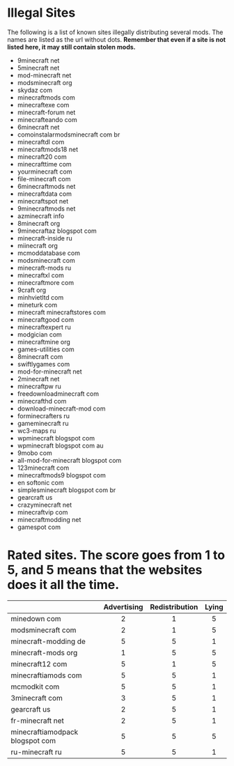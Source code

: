 Illegal Sites
=============

The following is a list of known sites illegally distributing several mods. The names are listed as the url without dots. **Remember that even if a site is not listed here, it may still contain stolen mods.**

- 9minecraft net
- 5minecraft net
- mod-minecraft net
- modsminecraft org
- skydaz com
- minecraftmods com
- minecraftexe com
- minecraft-forum net
- minecrafteando com
- 6minecraft net
- comoinstalarmodsminecraft com br
- minecraftdl com
- minecraftmods18 net
- minecraft20 com
- minecrafttime com
- yourminecraft com
- file-minecraft com
- 6minecraftmods net
- minecraftdata com
- minecraftspot net
- 9minecraftmods net
- azminecraft info
- 8minecraft org
- 9minecraftaz blogspot com
- minecraft-inside ru
- miinecraft org
- mcmoddatabase com
- modsminecraft com
- minecraft-mods ru
- minecraftxl com
- minecraftmore com
- 9craft org
- minhvietltd com
- mineturk com
- minecraft minecraftstores com
- minecraftgood com
- minecraftexpert ru
- modgician com
- minecraftmine org
- games-utilities com
- 8minecraft com
- swiftlygames com 
- mod-for-minecraft net
- 2minecraft net
- minecraftpw ru
- freedownloadminecraft com
- minecrafthd com
- download-minecraft-mod com
- forminecrafters ru
- gameminecraft ru
- wc3-maps ru
- wpminecraft blogspot com
- wpminecraft blogspot com au
- 9mobo com
- all-mod-for-minecraft blogspot com
- 123minecraft com
- minecraftmods9 blogspot com
- en softonic com
- simplesminecraft blogspot com br
- gearcraft us
- crazyminecraft net
- minecraftvip com
- minecraftmodding net
- gamespot com

Rated sites. The score goes from 1 to 5, and 5 means that the websites does it all the time.
============================================================================================
|                                 | Advertising | Redistribution | Lying |
| ------------------------------- |:-----------:|:--------------:|:-----:|
| minedown com                    |      2      |        1       |   5   |
| modsminecraft com               |      2      |        1       |   5   |
| minecraft-modding de            |      5      |        5       |   1   |
| minecraft-mods org              |      1      |        5       |   5   |
| minecraft12 com                 |      5      |        1       |   5   |
| minecraftiamods com             |      5      |        5       |   1   |
| mcmodkit com                    |      5      |        5       |   1   |
| 3minecraft com                  |      3      |        5       |   1   |
| gearcraft us                    |      2      |        5       |   1   |
| fr-minecraft net                |      2      |        5       |   1   |
| minecraftiamodpack blogspot com |      5      |        5       |   5   |
| ru-minecraft ru                 |      5      |        5       |   1   |
